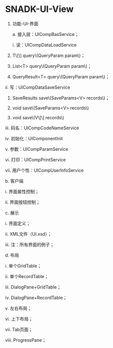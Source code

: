 # SNADK-UI-View

1. 功能-UI-界面

   a. 接入层：UICompBasService；

   i. 读：UICompDataLoadService

2. T\\[\\] query\\(QueryParam param\\)；

3. List&lt;T&gt; query\\(QueryParam param\\)；

4. QueryResult&lt;T&gt; query\\(QueryParam param\\)；

ii. 写：UICompDataSaveService

1. SaveResults save\\(SaveParams&lt;V&gt; records\\)；

2. void save\\(SaveParams&lt;V&gt; records\\)

3. void save\\(V\\[\\] records\\)

iii. 码名：UICompCodeNameService

iv. 初始化：UIComponentInit

v. 参数：UICompParamService

vi. 打印：UICompPrintService

vii. 用户个性：UICompUserInfoService

b. 客户端

i. 界面属性控制；

ii. 界面按钮控制；

c. 展示

i. 界面定义；

ii. XML文件（UI.xsd）；

iii. 注：所有界面的例子；

d. 布局

i. 单个GridTable；

ii. 单个RecordTable；

iii. DialogPane+GridTable；

iv. DialogPane+RecordTable；

v. 左右布局；

vi. 上下布局；

vii. Tab页面；

viii. ProgressPane；

